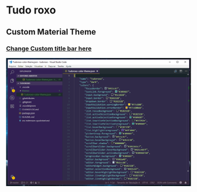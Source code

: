 # Tudo roxo
## Custom Material Theme

### [Change Custom title bar here](https://github.com/viniceosm/tudoroxo/issues/1)

![Screenshot_1](Screenshot_1.png)
